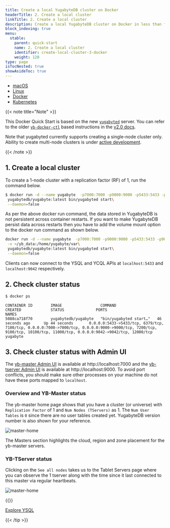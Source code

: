 ```yaml
---
title: Create a local YugabyteDB cluster on Docker
headerTitle: 2. Create a local cluster
linkTitle: 2. Create a local cluster
description: Create a local YugabyteDB cluster on Docker in less than five minutes
block_indexing: true
menu:
  stable:
    parent: quick-start
    name: 2. Create a local cluster
    identifier: create-local-cluster-3-docker
    weight: 120
type: page
isTocNested: true
showAsideToc: true
---
```



<ul class="nav nav-tabs-alt nav-tabs-yb">

  <li >
    <a href="/stable/quick-start/create-local-cluster/macos" class="nav-link">
      <i class="fab fa-apple" aria-hidden="true"></i>
      macOS
    </a>
  </li>

  <li >
    <a href="/stable/quick-start/create-local-cluster/linux" class="nav-link">
      <i class="fab fa-linux" aria-hidden="true"></i>
      Linux
    </a>
  </li>

  <li >
    <a href="/stable/quick-start/create-local-cluster/docker" class="nav-link active">
      <i class="fab fa-docker" aria-hidden="true"></i>
      Docker
    </a>
  </li>

  <li >
    <a href="/stable/quick-start/create-local-cluster/kubernetes" class="nav-link">
      <i class="fas fa-cubes" aria-hidden="true"></i>
      Kubernetes
    </a>
  </li>

</ul>

{{< note title="Note" >}}

This Docker Quick Start is based on the new [`yugabyted`](../../../reference/configuration/yugabyted/) server. You can refer to the older [`yb-docker-ctl`](../../../admin/yb-docker-ctl/) based instructions in the [v2.0 docs](/v2.0/quick-start/install/docker/).

Note that yugabyted currently supports creating a single-node cluster only. Ability to create multi-node clusters is under [active development](https://github.com/yugabyte/yugabyte-db/issues/2057). 

{{< /note >}}

## 1. Create a local cluster

To create a 1-node cluster with a replication factor (RF) of 1, run the command below.

```sh
$ docker run -d --name yugabyte  -p7000:7000 -p9000:9000 -p5433:5433 -p9042:9042\
 yugabytedb/yugabyte:latest bin/yugabyted start\
 --daemon=false
```

As per the above docker run command, the data stored in YugabyteDB is not persistent across container restarts. If you want to make YugabyteDB persist data across restarts then you have to add the volume mount option to the docker run command as shown below.

```sh
docker run -d --name yugabyte  -p7000:7000 -p9000:9000 -p5433:5433 -p9042:9042\
 -v ~/yb_data:/home/yugabyte/var\
 yugabytedb/yugabyte:latest bin/yugabyted start\
 --daemon=false 
```

Clients can now connect to the YSQL and YCQL APIs at `localhost:5433` and `localhost:9042` respectively.

## 2. Check cluster status

```sh
$ docker ps
```

```
CONTAINER ID        IMAGE                 COMMAND                  CREATED             STATUS              PORTS                                                                                                                                                                     NAMES
5088ca718f70        yugabytedb/yugabyte   "bin/yugabyted start…"   46 seconds ago      Up 44 seconds       0.0.0.0:5433->5433/tcp, 6379/tcp, 7100/tcp, 0.0.0.0:7000->7000/tcp, 0.0.0.0:9000->9000/tcp, 7200/tcp, 9100/tcp, 10100/tcp, 11000/tcp, 0.0.0.0:9042->9042/tcp, 12000/tcp   yugabyte
```

## 3. Check cluster status with Admin UI

The [yb-master Admin UI](../../../reference/configuration/yb-master/#admin-ui) is available at http://localhost:7000 and the [yb-tserver Admin UI](../../../reference/configuration/yb-tserver/#admin-ui) is available at http://localhost:9000. To avoid port conflicts, you should make sure other processes on your machine do not have these ports mapped to `localhost`.

### Overview and YB-Master status

The yb-master home page shows that you have a cluster (or universe) with `Replication Factor` of 1 and `Num Nodes (TServers)` as 1. The `Num User Tables` is `0` since there are no user tables created yet. YugabyteDB version number is also shown for your reference.

![master-home](/images/admin/master-home-docker-rf1.png)

The Masters section highlights the cloud, region and zone placement for the yb-master servers.

### YB-TServer status

Clicking on the `See all nodes` takes us to the Tablet Servers page where you can observe the 1 tserver along with the time since it last connected to this master via regular heartbeats. 

![master-home](/images/admin/master-tservers-list-docker-rf1.png)

{{<tip title="Next step" >}}

[Explore YSQL](../../explore-ysql/)

{{< /tip >}}

